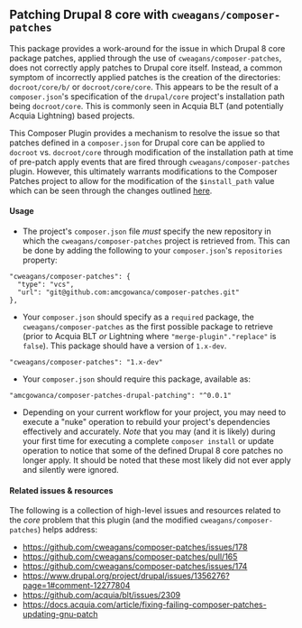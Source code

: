 ## Patching Drupal 8 core with `cweagans/composer-patches`

This package provides a work-around for the issue in which Drupal 8 core package patches, applied through the use of `cweagans/composer-patches`, does not correctly apply patches to Drupal core itself. Instead, a common symptom of incorrectly applied patches is the creation of the directories: `docroot/core/b/` or `docroot/core/core`. This appears to be the result of a `composer.json`'s specification of the `drupal/core` project's installation path being `docroot/core`. This is commonly seen in Acquia BLT (and potentially Acquia Lightning) based projects.

This Composer Plugin provides a mechanism to resolve the issue so that patches defined in a `composer.json` for Drupal core can be applied to `docroot` vs. `docroot/core` through modification of the installation path at time of pre-patch apply events that are fired through `cweagans/composer-patches` plugin. However, this ultimately warrants modifications to the Composer Patches project to allow for the modification of the `$install_path` value which can be seen through the changes outlined [here](https://github.com/amcgowanca/composer-patches/commit/2eeba8aa7ecca90b69a6c7386522635783e553cf).

#### Usage

- The project's `composer.json` file *must* specify the new repository in which the `cweagans/composer-patches` project is retrieved from. This can be done by adding the following to your `composer.json`'s `repositories` property:

```
"cweagans/composer-patches": {
  "type": "vcs",
  "url": "git@github.com:amcgowanca/composer-patches.git"
},
``` 

- Your `composer.json` should specify as a `required` package, the `cweagans/composer-patches` as the first possible package to retrieve (prior to Acquia BLT _or_ Lightning where `"merge-plugin"."replace"` is `false`). This package should have a version of `1.x-dev`.

```
"cweagans/composer-patches": "1.x-dev"
```

- Your `composer.json` should require this package, available as:

```
"amcgowanca/composer-patches-drupal-patching": "^0.0.1"
```

- Depending on your current workflow for your project, you may need to execute a "nuke" operation to rebuild your project's dependencies effectively and accurately. _Note_ that you may (and it is likely) during your first time for executing a complete `composer install` or update operation to notice that some of the defined Drupal 8 core patches no longer apply. It should be noted that these most likely did not ever apply and silently were ignored.

#### Related issues & resources

The following is a collection of high-level issues and resources related to the _core_ problem that this plugin (and the modified `cweagans/composer-patches`) helps address:

* https://github.com/cweagans/composer-patches/issues/178
* https://github.com/cweagans/composer-patches/pull/165
* https://github.com/cweagans/composer-patches/issues/174
* https://www.drupal.org/project/drupal/issues/1356276?page=1#comment-12277804
* https://github.com/acquia/blt/issues/2309
* https://docs.acquia.com/article/fixing-failing-composer-patches-updating-gnu-patch
